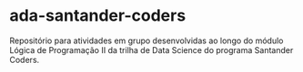 # ada-santander-coders
Repositório para atividades em grupo desenvolvidas ao longo do módulo Lógica de Programação II da trilha de Data Science do programa Santander Coders.
